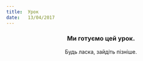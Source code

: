 ```yaml
---
title:  Урок
date:   13/04/2017
---
```


### <center>Ми готуємо цей урок.</center>
<center>Будь ласка, зайдіть пізніше.</center>